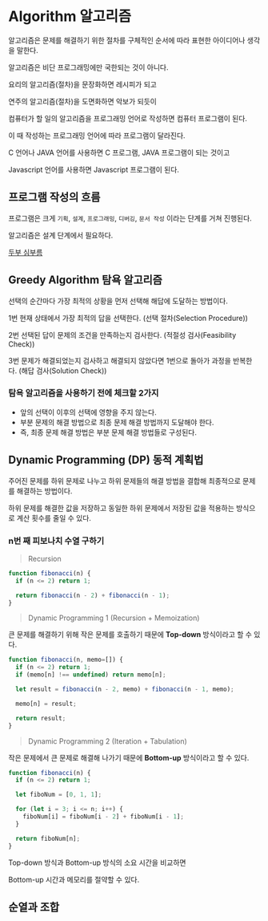# Algorithm 알고리즘

알고리즘은 문제를 해결하기 위한 절차를 구체적인 순서에 따라 표현한 아이디어나 생각을 말한다.

알고리즘은 비단 프로그래밍에만 국한되는 것이 아니다.

요리의 알고리즘(절차)을 문장화하면 레시피가 되고

연주의 알고리즘(절차)을 도면화하면 악보가 되듯이

컴퓨터가 할 일의 알고리즘을 프로그래밍 언어로 작성하면 컴퓨터 프로그램이 된다.

이 때 작성하는 프로그래밍 언어에 따라 프로그램이 달라진다.

C 언어나 JAVA 언어를 사용하면 C 프로그램, JAVA 프로그램이 되는 것이고

Javascript 언어를 사용하면 Javascript 프로그램이 된다.

## 프로그램 작성의 흐름

프로그램은 크게 ```기획```, ```설계```, ```프로그래밍```, ```디버깅```, ```문서 작성``` 이라는 단계를 거쳐 진행된다.

알고리즘은 설계 단계에서 필요하다.

[두부 심부름](https://viewer.diagrams.net/?tags=%7B%7D&highlight=0000ff&edit=_blank&layers=1&nav=1&title=Untitled%20Diagram.drawio.html#R5VpJc6M4FP41OiaFQGB0BJukD91TXZWqmc6RGMUwgy0PxrHdv360shvjth3SmUsiPW3ove%2BtMrCmy%2F1jFq7jbzQiKTCNaA%2BsGTBNjBz2lxMOkmBDVxIWWRJJEiwJT8lPooiGom6TiGxqE3NK0zxZ14lzulqReV6jhVlGd%2FVprzStn7oOF6RFeJqHaZv6VxLlsaS65qSkfyHJItYnQwfLkWWoJ6ubbOIworsKyQqANc0ozWVruZ%2BSlPNO80WuezgyWnxYRlb5kAWPKNjH%2F8TBt8P2cel%2F3%2F3wHOfOlru8helWXVh9bH7QHCARY4jq0iyP6YKuwjQoqX5Gt6uI8GMM1ivnfKV0zYiQEf8meX5Q0g23OWWkOF%2BmalSeyQ86ejdF2tBtNic9F9IYCbMFyXvmoUICDLmELkmeHdi6jKRhnrzVvyNUGFoU80o2s4bi9Blch22uB1Pg%2BsCbgsAHvgNcgzc81mAfaqhRPOUNHAAMW1IqZcAZuouTnDytQ8GqHVPMOr%2FDbK5kYRsF%2B99IlpN9vwDaDFMLLBvJJUrNXQX6XakzUCtCXNEXZNyIxZPPBmw0ENjOmMBG3cD2gOuCYAbcGfAFwr2JoEx5F1sC1ROADQF1D%2FgGhz2bxjUC3fdg3TiN9RuAG6Kx0Y1bfH5mTvL3BrgzEODuqJa7bbr%2FoP8TxkOjm%2FNKS%2B6MewdO1GaDpSG287IsPFQmrGmyyjeV075zQnmUrRVLKaRpGQ3Jyh0bq%2FX29PV1w27axEJxpV%2BHh9PhdZyUMdVf1xDi%2FLvlYZ%2BfJitypy2Gx6bAcoy1FuI%2FM4TM4WOjEhpIG2mo0IBFBNya%2BtzQYlSOWg%2F6dHaZdbFfy5zGdPmy3Zw2pXXQvqbJ%2Bkul%2FecVDa5VN7im0WFwnQ6D69zK4ELrs8UT7lCtN8e0t25HQNFWBxYm2DyUUJGyyfF%2FPHw4C%2BU3CB%2BsLjS%2Fa%2FgA8RjgJfsk%2F8GX39uq91wZme3VzqJzqLH%2FOpnhEfd1nqtq%2BSIE7bp0mzZIaphaVc3PW06tsVFT%2FPKGrY0udZ76gzud57Ucoy7nNBSZ6Sl3WFOREAidxSxFmAmnNqvkvh9Mo5HbYOH4Gv3p8l1oDnVQo2a8ZhvYx1Kxr%2BELSRuFmDRZrFh7zthDMkbgsEzmYeqpgWUSRVI0ZJP8DF%2FEflw4SsvZ5rYP7FkfrlVpVC0GRUGyKpUeUPUG%2FG5ND9SBv2pRbx%2Bfa60YPX3TvhBWPGHpF7t9IRNWdqg4UN59ro6Vy0TvFj50qFKeMKAMOriolF%2FqgHE9vEIGHuQ32xuZdatuT9AgT36pA0bNwv2J%2BTbC%2FfeAqG%2F%2BeNkxbGvfNdJjlu5CER%2BISqOHyso5jxgeVKWRBxZIH%2FeS6eW2IVNoX2cUFp%2BmQw0Rf8hyZaCDEuO9EuyjvuAKEUwzw7bw6Bm2O6YdHisnuTR2GWYBhuYk51qytqXpt2Sm27Rk581%2Fn1Slo4gnSw3YFjbAURbCx8C3P3qq0iw%2BoNFf5syuIulvnaoUP0w4GRVZF6r7ZYzvfnZmzg1DAeOpfp2DvC1dH%2Fef8tnZFh6VNVzguR8Y4UXYNh7CO4rFJ9%2F3PRO4tiBanOOtGOJjve87N3wCZd3yVzHSqpc%2FLbKC%2FwA%3D)

## Greedy Algorithm 탐욕 알고리즘

선택의 순간마다 가장 최적의 상황을 먼저 선택해 해답에 도달하는 방법이다.

1번 현재 상태에서 가장 최적의 답을 선택한다. (선택 절차(Selection Procedure))

2번 선택된 답이 문제의 조건을 만족하는지 검사한다. (적절성 검사(Feasibility Check))

3번 문제가 해결되었는지 검사하고 해결되지 않았다면 1번으로 돌아가 과정을 반복한다. (해답 검사(Solution Check))

### 탐욕 알고리즘을 사용하기 전에 체크할 2가지

- 앞의 선택이 이후의 선택에 영향을 주지 않는다.
- 부분 문제의 해결 방법으로 최종 문제 해결 방법까지 도달해야 한다.
- 즉, 최종 문제 해결 방법은 부분 문제 해결 방법들로 구성된다.

## Dynamic Programming (DP) 동적 계획법

주어진 문제를 하위 문제로 나누고 하위 문제들의 해결 방법을 결합해 최종적으로 문제를 해결하는 방법이다.

하위 문제를 해결한 값을 저장하고 동일한 하위 문제에서 저장된 값을 적용하는 방식으로 계산 횟수를 줄일 수 있다.

### n번 째 피보나치 수열 구하기

> Recursion

```javascript
function fibonacci(n) {
  if (n <= 2) return 1;

  return fibonacci(n - 2) + fibonacci(n - 1);
}
```

> Dynamic Programming 1 (Recursion + Memoization)

큰 문제를 해결하기 위해 작은 문제를 호출하기 때문에 **Top-down** 방식이라고 할 수 있다.

```javascript
function fibonacci(n, memo=[]) {
  if (n <= 2) return 1;
  if (memo[n] !== undefined) return memo[n];

  let result = fibonacci(n - 2, memo) + fibonacci(n - 1, memo);

  memo[n] = result;

  return result;
}
```

> Dynamic Programming 2 (Iteration + Tabulation)

작은 문제에서 큰 문제로 해결해 나가기 때문에 **Bottom-up** 방식이라고 할 수 있다.

```javascript
function fibonacci(n) {
  if (n <= 2) return 1;

  let fiboNum = [0, 1, 1];

  for (let i = 3; i <= n; i++) {
    fiboNum[i] = fiboNum[i - 2] + fiboNum[i - 1];
  }

  return fiboNum[n];
}
```

Top-down 방식과 Bottom-up 방식의 소요 시간을 비교하면

Bottom-up 시간과 메모리를 절약할 수 있다.

## 순열과 조합